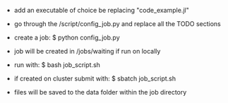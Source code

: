 - add an executable of choice be replacing "code_example.jl"
- go through the /script/config_job.py and replace all the TODO sections

- create a job:
  $ python config_job.py

- job will be created in /jobs/waiting if run on locally
- run with:
  $ bash job_script.sh

- if created on cluster submit with:
  $ sbatch job_script.sh

- files will be saved to the data folder within the job directory
